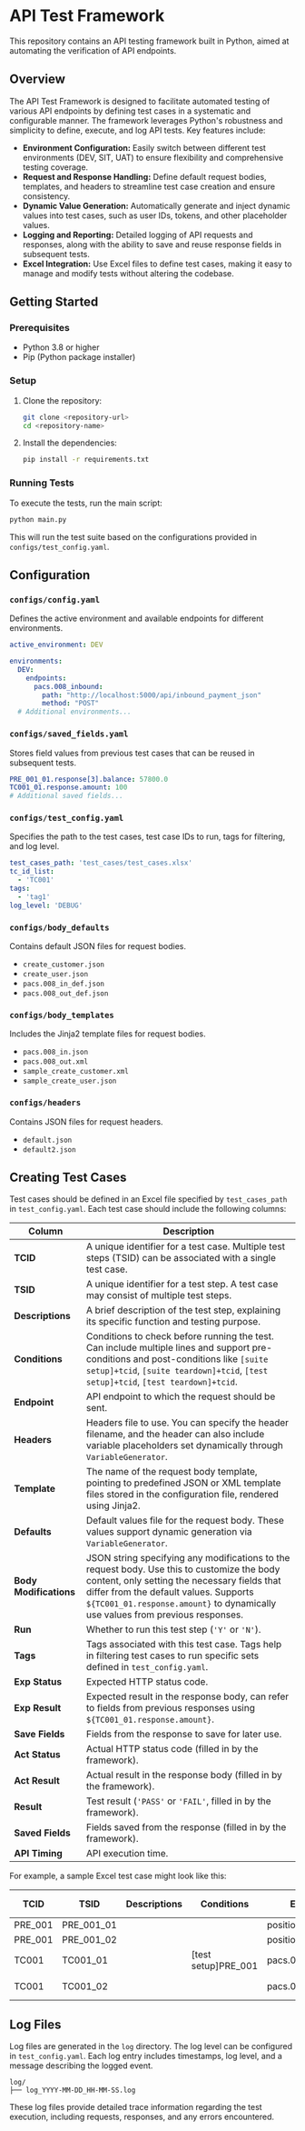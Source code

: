 # API Test Framework

This repository contains an API testing framework built in Python, aimed at automating the verification of API endpoints.

## Overview

The API Test Framework is designed to facilitate automated testing of various API endpoints by defining test cases in a systematic and configurable manner. The framework leverages Python's robustness and simplicity to define, execute, and log API tests. Key features include:

- **Environment Configuration:** Easily switch between different test environments (DEV, SIT, UAT) to ensure flexibility and comprehensive testing coverage.
- **Request and Response Handling:** Define default request bodies, templates, and headers to streamline test case creation and ensure consistency.
- **Dynamic Value Generation:** Automatically generate and inject dynamic values into test cases, such as user IDs, tokens, and other placeholder values.
- **Logging and Reporting:** Detailed logging of API requests and responses, along with the ability to save and reuse response fields in subsequent tests.
- **Excel Integration:** Use Excel files to define test cases, making it easy to manage and modify tests without altering the codebase.

## Getting Started

### Prerequisites

- Python 3.8 or higher
- Pip (Python package installer)

### Setup

1. Clone the repository:

    ```sh
    git clone <repository-url>
    cd <repository-name>
    ```

2. Install the dependencies:

    ```sh
    pip install -r requirements.txt
    ```

### Running Tests

To execute the tests, run the main script:

```sh
python main.py
```

This will run the test suite based on the configurations provided in `configs/test_config.yaml`.

## Configuration

### `configs/config.yaml`

Defines the active environment and available endpoints for different environments.

```yaml
active_environment: DEV

environments:
  DEV:
    endpoints:
      pacs.008_inbound:
        path: "http://localhost:5000/api/inbound_payment_json"
        method: "POST"
  # Additional environments...
```

### `configs/saved_fields.yaml`

Stores field values from previous test cases that can be reused in subsequent tests.

```yaml
PRE_001_01.response[3].balance: 57800.0
TC001_01.response.amount: 100
# Additional saved fields...
```

### `configs/test_config.yaml`

Specifies the path to the test cases, test case IDs to run, tags for filtering, and log level.

```yaml
test_cases_path: 'test_cases/test_cases.xlsx'
tc_id_list:
  - 'TC001'
tags:
  - 'tag1'
log_level: 'DEBUG'
```

### `configs/body_defaults`

Contains default JSON files for request bodies.

- `create_customer.json`
- `create_user.json`
- `pacs.008_in_def.json`
- `pacs.008_out_def.json`

### `configs/body_templates`

Includes the Jinja2 template files for request bodies.

- `pacs.008_in.json`
- `pacs.008_out.xml`
- `sample_create_customer.xml`
- `sample_create_user.json`

### `configs/headers`

Contains JSON files for request headers.

- `default.json`
- `default2.json`

## Creating Test Cases

Test cases should be defined in an Excel file specified by `test_cases_path` in `test_config.yaml`. Each test case should include the following columns:

| Column               | Description                                                                           |
| -------------------- | ------------------------------------------------------------------------------------- |
| **TCID**             | A unique identifier for a test case. Multiple test steps (TSID) can be associated with a single test case.                                                                       |
| **TSID**             | A unique identifier for a test step. A test case may consist of multiple test steps.                                                                          |
| **Descriptions**     | A brief description of the test step, explaining its specific function and testing purpose.                                                         |
| **Conditions**       | Conditions to check before running the test. Can include multiple lines and support   pre-conditions and post-conditions like `[suite setup]+tcid`, `[suite teardown]+tcid`, `[test setup]+tcid`, `[test teardown]+tcid`.                                       |
| **Endpoint**         | API endpoint to which the request should be sent.                                     |
| **Headers**          | Headers file to use. You can specify the header filename, and the header can also include variable placeholders set dynamically through `VariableGenerator`.           |
| **Template**         | The name of the request body template, pointing to predefined JSON or XML template files stored in the configuration file, rendered using Jinja2.                            |
| **Defaults**         | Default values file for the request body. These values support dynamic generation via `VariableGenerator`.                                                                 |
| **Body Modifications** | JSON string specifying any modifications to the request body. Use this to customize the body content, only setting the necessary fields that differ from the default values. Supports `${TC001_01.response.amount}` to dynamically use values from previous responses.                                                                         |
| **Run**              | Whether to run this test step (`'Y'` or `'N'`).                                       |
| **Tags**             | Tags associated with this test case. Tags help in filtering test cases to run specific sets defined in `test_config.yaml`.                                                  |
| **Exp Status**       | Expected HTTP status code.                                                            |
| **Exp Result**       | Expected result in the response body, can refer to fields from previous responses using `${TC001_01.response.amount}`.                                                 |
| **Save Fields**      | Fields from the response to save for later use.                                       |
| **Act Status**       | Actual HTTP status code (filled in by the framework).                                 |
| **Act Result**       | Actual result in the response body (filled in by the framework).                      |
| **Result**           | Test result (`'PASS'` or `'FAIL'`, filled in by the framework).                       |
| **Saved Fields**     | Fields saved from the response (filled in by the framework).                          |
| **API Timing**       | API execution time.                                                                   |

For example, a sample Excel test case might look like this:

| TCID  | TSID        | Descriptions | Conditions        | Endpoint          | Headers | Template    | Defaults      | Body Modifications                  | Run | Tags | Exp Status | Exp Result                     | Save Fields            | Act Status | Act Result               | Result | Saved Fields            | API Timing |
|-------|-------------|--------------|-------------------|-------------------|---------|-------------|---------------|-------------------------------------|-----|------|------------|--------------------------------|-------------------------|------------|-------------------------|--------|-------------------------|------------|
| PRE_001 | PRE_001_01  |              |                   | positions         | default |             |               |                                     | Y   | tag1 | 200        | response[3].balance=57800.0   | response[3].balance     | 200        | response[3].balance:PASS | PASS   | response[3].balance=57800.0 | 2.05s      |
| PRE_001 | PRE_001_02  |              |                   | positions         | default |             |               |                                     | Y   | tag1 | 200        | response[3].balance=57800.0   | response[3].balance     | 200        | response[3].balance:PASS | PASS   | response[3].balance=57800.0 | 2.06s      |
| TC001   | TC001_01    |              | [test setup]PRE_001 | pacs.008_inbound  | default | pacs.008_in | pacs.008_in_def | {"amount": 100}                    | Y   | tag1 | 200        | response.amount=100           | response.amount         | 200        | response.amount:PASS     | PASS   | response.amount=100       | 2.05s      |
| TC001   | TC001_02    |              |                   | pacs.008_outbound | default | pacs.008_out | pacs.008_out_def | {"amount": ${TC001_01.response.amount}} | Y   | tag1 | 200        | response.amount=${TC001_01.response.amount} | response.amount         | 200        | response.amount:FAIL     | FAIL   | response.amount=100.0     | 2.06s      |

## Log Files

Log files are generated in the `log` directory. The log level can be configured in `test_config.yaml`. Each log entry includes timestamps, log level, and a message describing the logged event.

```plaintext
log/
├── log_YYYY-MM-DD_HH-MM-SS.log
```

These log files provide detailed trace information regarding the test execution, including requests, responses, and any errors encountered.
